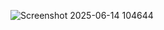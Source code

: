 ![Screenshot 2025-06-14 104644](https://github.com/user-attachments/assets/58ddcf85-c48b-42fd-b3cd-443469e839c1)

